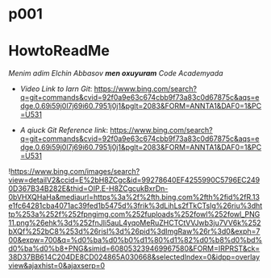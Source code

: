 # p001
# HowtoReadMe #

*Menim adim Elchin  Abbasov ***men oxuyuram*** Code Academyada*

- _Video Link to larn Git_: https://www.bing.com/search?q=git+commands&cvid=92f0a9e63c674cbb9f73a83c0d67875c&aqs=edge.0.69i59j0l7j69i60.7951j0j1&pglt=2083&FORM=ANNTA1&DAF0=1&PC=U531

- _A qiuck  Git Reference link_: https://www.bing.com/search?q=git+commands&cvid=92f0a9e63c674cbb9f73a83c0d67875c&aqs=edge.0.69i59j0l7j69i60.7951j0j1&pglt=2083&FORM=ANNTA1&DAF0=1&PC=U531


!https://www.bing.com/images/search?view=detailV2&ccid=E%2bH8ZCgc&id=99278640EF4255990C5796EC2490D367B34B282E&thid=OIP.E-H8ZCgcukBxrDn-0bVHXQHaHa&mediaurl=https%3a%2f%2fth.bing.com%2fth%2fid%2fR.13e1fc64281cba4071ac39fed1b5475d%3frik%3dLihLs2fTkCTslg%26riu%3dhttp%253a%252f%252fpngimg.com%252fuploads%252fowl%252fowl_PNG11.png%26ehk%3d%252fnJIi5auL4yqoMeRuZHCTCtVVJwb3ju7VV6k%252bXQf%252bC8%253d%26risl%3d%26pid%3dImgRaw%26r%3d0&exph=700&expw=700&q=%d0%ba%d0%b0%d1%80%d1%82%d0%b8%d0%bd%d0%ba%d0%b8+PNG&simid=608053239469967580&FORM=IRPRST&ck=38D37BB614C204DE8CD024865A030668&selectedIndex=0&idpp=overlayview&ajaxhist=0&ajaxserp=0